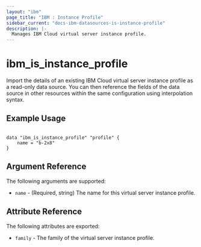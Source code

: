 ```yaml
---
layout: "ibm"
page_title: "IBM : Instance Profile"
sidebar_current: "docs-ibm-datasources-is-instance-profile"
description: |-
  Manages IBM Cloud virtual server instance profile.
---
```


# ibm\_is_instance_profile

Import the details of an existing IBM Cloud virtual server instance profile as a read-only data source. You can then reference the fields of the data source in other resources within the same configuration using interpolation syntax.


## Example Usage

```hcl

data "ibm_is_instance_profile" "profile" {
	name = "b-2x8"
}

```

## Argument Reference

The following arguments are supported:

* `name` - (Required, string) The name for this virtual server instance profile.

## Attribute Reference

The following attributes are exported:

* `family` - The family of the virtual server instance profile.